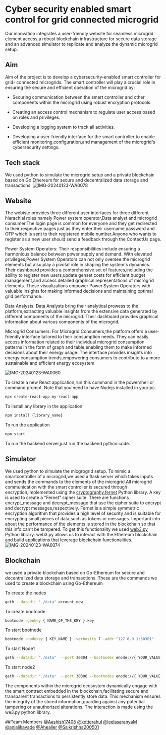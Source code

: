 
# Cyber security enabled smart control for grid connected microgrid

Our innovation integrates a user-friendly website for seamless microgrid element access,a robust blockchain infrastructure for secure data storage and an advanced simulator to replicate and analyze the dynamic microgrid setup.


## Aim
Aim of the project is to develop a cybersecurity-enabled smart controller for grid- connected microgrids. The smart controller will play a crucial role in ensuring the secure and efficient operation of the microgrid by:

- Securing communication between the smart controller and other components within the microgrid using robust encryption protocols.

- Creating an access control mechanism to regulate user access based on roles and privileges.

- Developing a logging system to track all activities.

- Developing a user-friendly interface for the smart controller to enable efficient monitoring,configuration,and management of the microgrid's cybersecurity settings.

## Tech stack

We used python to simulate the microgrid setup and a private blockchain based on Go Ethereum for secure and decentralized data storage and transactions.
![IMG-20240123-WA0078](https://github.com/Aashish17405/cybersite/assets/140961189/aa781a62-27bb-4504-ae94-7be106f5fada)


## Website
The webiste provides three different user interfaces for three different hierachial roles namely Power system operator,Data analyst and microgrid consumer.The login page is common for everyone and they get redirected to their respective pages just as they enter their username,password and OTP which is sent to their registered mobile number.Anyone who wants to register as a new user should send a feedback through the ContactUs page.

Power System Operators: Their responsibilities include ensuring a harmonious balance between power supply and demand. With elevated privileges,Power System Operators can not only oversee the microgrid elements but also play a pivotal role in shaping the system's dynamics. Their dashboard provides a comprehensive set of features,including the ability to register new users,update genset costs for efficient budget management,and access detailed graphical representations of microgrid elements. These visualizations empower Power System Operators with valuable insights for making informed decisions and maintaining optimal grid performance.

Data Analysts:
Data Analysts bring their analytical prowess to the platform,extracting valuable insights from the extensive data generated by different components of the microgrid. Their dashboard provides graphical information about various components of the microgrid.

Microgrid Consumers:
For Microgrid Consumers,the platform offers a user-friendly interface tailored to their consumption needs. They can easily access information related to their individual microgrid consumption patterns in the form of graph and table,enabling them to make informed decisions about their energy usage. The interface provides insights into energy consumption trends,empowering consumers to contribute to a more sustainable and efficient energy ecosystem.

![IMG-20240123-WA0060](https://github.com/Aashish17405/cybersite/assets/140961189/75f248ae-2640-471f-9b7f-a6508d7ae32b)

To create a new React application,run this command in the powershell or command prompt. Note that you need to have Nodejs installed in your pc.
```bash
npx create-react-app my-react-app
```
To install any library in the application
```bash
npm install {library_name}
```
To run the application
```bash
npm start
```
To run the backend server,just run the backend python code.

## Simulator
We used python to simulate the micgrogrid setup. To mimic a smartcontroller of a microgrid,we used a flask server which takes inputs and sends the commands to the elements of the microgrid.All microgrid communication with the smart controller is secured through encryption,implemented using the [cryptography.fernet](https://cryptography.io/en/latest/fernet/) Python library. A key is used to create a "Fernet" cipher suite. There are functions encrypt_message and decrypt_message that use the cipher suite to encrypt and decrypt messages,respectively. Fernet is a simple symmetric encryption algorithm that provides a high level of security and is suitable for encrypting small pieces of data,such as tokens or messages. Important info about the performance of the elements is stored in the blockchain so that this info can't be tampered. To get this functionality we used [web3.py](https://web3py.readthedocs.io/en/stable/) Python library. web3.py allows us to interact with the Ethereum blockchain and build applications that leverage blockchain functionalities.
![IMG-20240123-WA0074](https://github.com/Aashish17405/cybersite/assets/140961189/3d885f7e-9de9-4e7b-b3d3-0f3d9aeecf1e)

## Blockchain
we used a private blockchain based on Go-Ethereum for secure and 
decentralized data storage and transactions. These are the commands we used to create a blockchain using Go-Ethereum

To create the nodes
```bash
geth --datadir "./data" account new
```

To create bootnode
```bash
bootnode -genkey { NAME_OF_THE_KEY }.key
```
To start bootnode
```bash
bootnode -nodekey { KEY_NAME } -verbosity 7 -addr "127.0.0.1:30301"
```
To start Node1
```bash
geth --datadir "./data"  --port 30304 --bootnodes enode://{ YOUR_VALUE } --authrpc.port 8547 --ipcdisable --allow-insecure-unlock  --http --http.corsdomain="https://remix.ethereum.org" --http.api web3,eth,debug,personal,net --networkid { NETWORK_ID } --unlock { ADDRESS_NODE1 } --password { PASSWORD_FILE_NAME_EXTENSION }  --mine --miner.etherbase= { SIGNER_ADDRESS }
```

To start node2
```bash
geth --datadir "./data"  --port 30306 --bootnodes enode://{ YOUR_VALUE }  -authrpc.port 8546 --networkid { NETWORK_ID } --unlock { ADDRESS_NODE2 } --password { PASSWORD_FILE_WITH_EXTENSION }
```
The components within the microgrid ecosystem dynamically engage with the smart contract embedded in the blockchain,facilitating secure and transparent transactions to persistently store data. This mechanism ensures the integrity of the stored information,guarding against any potential tampering or unauthorized alterations. The interaction is made using the we3.py python library.

##Team Members
[@Aashish17405](https://github.com/Aashish17405)
[@kotterahul](https://github.com/kotterahul)
[@leelasaranyaM](https://github.com/leelasaranyaM)
[@anjalikavade](https://github.com/anjalikavade)
[@Ahealier](https://github.com/heailer)
[@Saikrishna200501](https://github.com/Saikrishna200501)